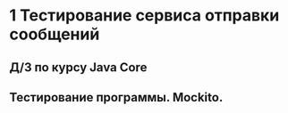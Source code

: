 # 1 Тестирование сервиса отправки сообщений

## Д/З по курсу Java Core
## Тестирование программы. Mockito.

